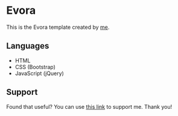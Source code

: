 # Evora
This is the Evora template created by [me](https://samuelryc.com).

## Languages
* HTML
* CSS (Bootstrap)
* JavaScript (jQuery)


## Support
Found that useful? You can use [this link](https://www.buymeacoffee.com/samuelryc) to support me. Thank you!
